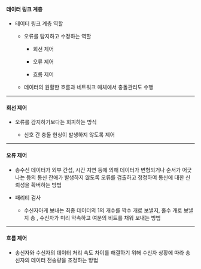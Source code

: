 #### 데이터 링크 계층

- 테이터 링크 계층 역할

  - 오류를 탐지하고 수정하는 역할

    - 회선 제어

    - 오류 제어

    - 흐름 제어

  - 데이터의 원활한 흐름과 네트워크 매체에서 충돌관리도 수행

---

#### 회선 제어

- 오류를 감지하기보다는 회피하는 방식

  - 신호 간 충돌 현싱이 발생하지 않도록 제어

---

#### 오류 제어

- 송수신 데이터가 외부 간섭, 시간 지연 등에 의해 데이터가 변형되거나 순서가 어긋나는 등의 통신 잔애가 발생하지 않도록 오류를 검출하고 정정하여 통신에 대한 신뢰성을 확버하는 방법

- 패리티 검사

  - 수신자아게 보내는 최종 데이터의 1의 개수를 짝수 개로 보낼지, 홀수 개로 보낼지 송 , 수신자가 미리 약속하고 여분의 비트를 채워 보내는 방법

---

#### 흐름 제어

- 송신자와 수신자의 데이터 처리 속도 차이를 해결하기 위해 수신자 상황에 따라 송신자의 데이터 전송량을 조정하는 방법
